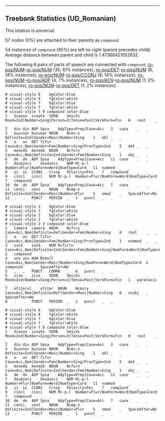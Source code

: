 

--------------------------------------------------------------------------------

## Treebank Statistics (UD_Romanian)

This relation is universal.

57 nodes (0%) are attached to their parents as `compound`.

54 instances of `compound` (95%) are left-to-right (parent precedes child).
Average distance between parent and child is 1.47368421052632.

The following 6 pairs of parts of speech are connected with `compound`: [ro-pos/NUM]()-[ro-pos/NUM]() (35; 61% instances), [ro-pos/DET]()-[ro-pos/NUM]() (8; 14% instances), [ro-pos/NUM]()-[ro-pos/CCONJ]() (8; 14% instances), [ro-pos/NUM]()-[ro-pos/ADP]() (4; 7% instances), [ro-pos/ADV]()-[ro-pos/NUM]() (1; 2% instances), [ro-pos/NUM]()-[ro-pos/DET]() (1; 2% instances).


~~~ conllu
# visual-style 9	bgColor:blue
# visual-style 9	fgColor:white
# visual-style 7	bgColor:blue
# visual-style 7	fgColor:white
# visual-style 7 9 compound	color:blue
1	Scoase	scoate	VERB	Vmis3s	Mood=Ind|Number=Sing|Person=3|Tense=Past|VerbForm=Fin	0	root	_	_
2	din	din	ADP	Spsa	AdpType=Prep|Case=Acc	3	case	_	_
3	buzunar	buzunar	NOUN	Ncms-n	Definite=Ind|Gender=Masc|Number=Sing	1	obl	_	_
4	o	un	DET	Tifsr	Case=Acc,Nom|Gender=Fem|Number=Sing|PronType=Ind	5	det	_	_
5	monedă	monedă	NOUN	Ncfsrn	Case=Acc,Nom|Definite=Ind|Gender=Fem|Number=Sing	1	obj	_	_
6	de	de	ADP	Spsa	AdpType=Prep|Case=Acc	11	case	_	_
7	douăzeci	douăzeci	NUM	Mc-p-l	Number=Plur|NumForm=Word|NumType=Card	11	nummod	_	_
8	și	și	CCONJ	Crssp	Polarity=Pos	7	compound	_	_
9	cinci	cinci	NUM	Mc-p-l	Number=Plur|NumForm=Word|NumType=Card	7	compound	_	_
10	de	de	ADP	Spsa	AdpType=Prep|Case=Acc	7	case	_	_
11	cenți	cent	NOUN	Ncmp-n	Definite=Ind|Gender=Masc|Number=Plur	5	nmod	_	SpaceAfter=No
12	.	.	PUNCT	PERIOD	_	1	punct	_	_

~~~


~~~ conllu
# visual-style 3	bgColor:blue
# visual-style 3	fgColor:white
# visual-style 2	bgColor:blue
# visual-style 2	fgColor:white
# visual-style 2 3 compound	color:blue
1	Camera	cameră	NOUN	Ncfsry	Case=Acc,Nom|Definite=Def|Gender=Fem|Number=Sing	0	root	_	_
2	o	un	DET	Tifsr	Case=Acc,Nom|Gender=Fem|Number=Sing|PronType=Ind	1	nummod	_	_
3	sută	sută	NUM	Mcfsrln	Case=Acc,Nom|Definite=Ind|Gender=Fem|Number=Sing|NumForm=Word|NumType=Card	2	compound	_	_
4	unu	unu	NUM	Mcmsrl	Case=Acc,Nom|Gender=Masc|Number=Sing|NumForm=Word|NumType=Card	2	compound	_	SpaceAfter=No
5	,	,	PUNCT	COMMA	_	6	punct	_	_
6	zise	zice	VERB	Vmis3s	Mood=Ind|Number=Sing|Person=3|Tense=Past|VerbForm=Fin	1	parataxis	_	_
7	ofițerul	ofițer	NOUN	Ncmsry	Case=Acc,Nom|Definite=Def|Gender=Masc|Number=Sing	6	nsubj	_	SpaceAfter=No
8	.	.	PUNCT	PERIOD	_	1	punct	_	_

~~~


~~~ conllu
# visual-style 8	bgColor:blue
# visual-style 8	fgColor:white
# visual-style 7	bgColor:blue
# visual-style 7	fgColor:white
# visual-style 7 8 compound	color:blue
1	Scoase	scoate	VERB	Vmis3s	Mood=Ind|Number=Sing|Person=3|Tense=Past|VerbForm=Fin	0	root	_	_
2	din	din	ADP	Spsa	AdpType=Prep|Case=Acc	3	case	_	_
3	buzunar	buzunar	NOUN	Ncms-n	Definite=Ind|Gender=Masc|Number=Sing	1	obl	_	_
4	o	un	DET	Tifsr	Case=Acc,Nom|Gender=Fem|Number=Sing|PronType=Ind	5	det	_	_
5	monedă	monedă	NOUN	Ncfsrn	Case=Acc,Nom|Definite=Ind|Gender=Fem|Number=Sing	1	obj	_	_
6	de	de	ADP	Spsa	AdpType=Prep|Case=Acc	11	case	_	_
7	douăzeci	douăzeci	NUM	Mc-p-l	Number=Plur|NumForm=Word|NumType=Card	11	nummod	_	_
8	și	și	CCONJ	Crssp	Polarity=Pos	7	compound	_	_
9	cinci	cinci	NUM	Mc-p-l	Number=Plur|NumForm=Word|NumType=Card	7	compound	_	_
10	de	de	ADP	Spsa	AdpType=Prep|Case=Acc	7	case	_	_
11	cenți	cent	NOUN	Ncmp-n	Definite=Ind|Gender=Masc|Number=Plur	5	nmod	_	SpaceAfter=No
12	.	.	PUNCT	PERIOD	_	1	punct	_	_

~~~


